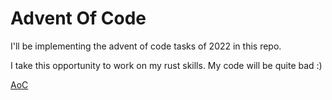 Advent Of Code
===

I'll be implementing the advent of code tasks of 2022 in this repo.

I take this opportunity to work on my rust skills. My code will be quite bad :)

[AoC](https://adventofcode.com)

